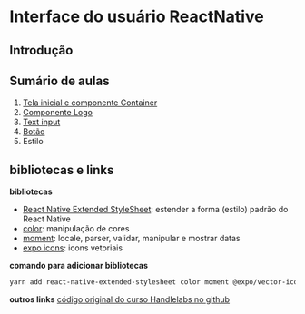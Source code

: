 

# [](#header-1) Interface do usuário ReactNative


## [](#header-2) Introdução


## [](#header-2) Sumário de aulas

1. [Tela inicial e componente Container](./ui-container)
2. [Componente Logo](./ui-logo)
3. [Text input](./ui-text)
4. [Botão](./ui-button)
6. Estilo


## [](#header-2) bibliotecas e links


**bibliotecas**
- [React Native Extended StyleSheet](https://github.com/vitalets/react-native-extended-stylesheet): estender a forma (estilo) padrão do React Native
- [color](https://github.com/Qix-/color): manipulação de cores
- [moment](https://momentjs.com): locale, parser, validar, manipular e mostrar datas
- [expo icons](https://github.com/expo/vector-icons): icons vetoriais


**comando para adicionar bibliotecas**
```sh
yarn add react-native-extended-stylesheet color moment @expo/vector-icons
```


**outros links**
[código original do curso Handlelabs no github](https://github.com/HandlebarLabs/currency-converter-starter)